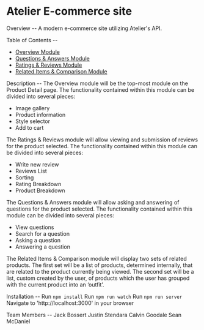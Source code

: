 # Atelier E-commerce site

Overview --
A modern e-commerce site utilizing Atelier's API.

Table of Contents --
  - [Overview Module](https://github.com/The-World-is-Not-Enough/rpp2207-fec/blob/main/client/src/components/Overview.jsx)
  - [Questions & Answers Module](https://github.com/The-World-is-Not-Enough/rpp2207-fec/blob/main/client/src/components/Questions.jsx)
  - [Ratings & Reviews Module](https://github.com/The-World-is-Not-Enough/rpp2207-fec/blob/main/client/src/components/Ratings.jsx)
  - [Related Items & Comparison Module](https://github.com/The-World-is-Not-Enough/rpp2207-fec/blob/main/client/src/components/Related.jsx)

Description --
The Overview module will be the top-most module on the Product Detail page.  The functionality contained within this module can be divided into several pieces:
  - Image gallery
  - Product information
  - Style selector
  - Add to cart

The Ratings & Reviews module will allow viewing and submission of reviews for the product selected.  The functionality contained within this module can be divided into several pieces:
  - Write new review
  - Reviews List
  - Sorting
  - Rating Breakdown
  - Product Breakdown

The Questions & Answers module will allow asking and answering of questions for the product selected.  The functionality contained within this module can be divided into several pieces:
  - View questions
  - Search for a question
  - Asking a question
  - Answering a question

The Related Items & Comparison module will display two sets of related products.  The first set will be a list of products, determined internally, that are related to the product currently being viewed.  The second set will be a list, custom created by the user, of products which the user has grouped with the current product into an ‘outfit’.

Installation --
Run ``` npm install ```
Run ``` npm run watch ```
Run ``` npm run server ```
Navigate to 'http://localhost:3000' in your browser

Team Members --
Jack Bossert
Justin Stendara
Calvin Goodale
Sean McDaniel

